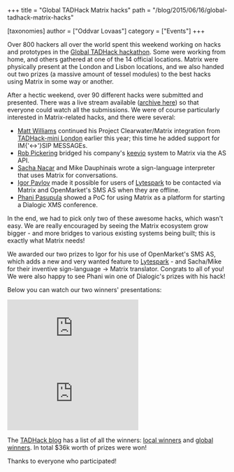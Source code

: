 +++
title = "Global TADHack Matrix hacks"
path = "/blog/2015/06/16/global-tadhack-matrix-hacks"

[taxonomies]
author = ["Oddvar Lovaas"]
category = ["Events"]
+++

Over 800 hackers all over the world spent this weekend working on hacks and prototypes in the <a href="http://tadhack.com/2015/">Global TADHack hackathon</a>. Some were working from home, and others gathered at one of the 14 official locations. Matrix were physically present at the London and Lisbon locations, and we also handed out two prizes (a massive amount of tessel modules) to the best hacks using Matrix in some way or another.

After a hectic weekend, over 90 different hacks were submitted and presented. There was a live stream available (<a href="https://www.youtube.com/channel/UCMwLgPrscVTbcIzl4r1WvRg">archive here</a>) so that everyone could watch all the submissions. We were of course particularly interested in Matrix-related hacks, and there were several:
<ul>
	<li><a href="http://twitter.com/maffydub">Matt Williams</a> continued his Project Clearwater/Matrix integration from <a href="http://matrix.org/blog/2015/04/13/tadhack-mini-london-completed/">TADHack-mini London</a> earlier this year; this time he added support for IM{'<->'}SIP MESSAGEs. </li>
	<li><a href="http://twitter.com/RobinJPickering">Rob Pickering</a> bridged his company's <a href="https://www.ipcortex.co.uk/article.rhtm/keevio-382953.html">keevio</a> system to Matrix via the AS API.</li>
	<li><a href="https://twitter.com/SachaNacar">Sacha Nacar</a> and Mike Dauphinais wrote a sign-language interpreter that uses Matrix for conversations.</li>
	<li><a href="https://twitter.com/pavlovigor">Igor Pavlov</a> made it possible for users of <a href="https://www.lytespark.com">Lytespark</a> to be contacted via Matrix and OpenMarket's SMS AS when they are offline.</li>
	<li><a href="https://twitter.com/PhaniPasupula">Phani Pasupula</a> showed a PoC for using Matrix as a platform for starting a Dialogic XMS conference.</li>
</ul>

In the end, we had to pick only two of these awesome hacks, which wasn't easy. We are really encouraged by seeing the Matrix ecosystem grow bigger - and more bridges to various existing systems being built; this is exactly what Matrix needs!

We awarded our two prizes to Igor for his use of OpenMarket's SMS AS, which adds a new and very wanted feature to <a href="https://www.lytespark.com">Lytespark</a> - and Sacha/Mike for their inventive sign-language -> Matrix translator. Congrats to all of you! We were also happy to see Phani win one of Dialogic's prizes with his hack!

Below you can watch our two winners' presentations:

<iframe src="https://www.youtube.com/embed/chp8K8Wn6v8" frameBorder="0" allowFullScreen></iframe>

<iframe src="https://www.youtube.com/embed/6ybaaMPUVx0" frameBorder="0" allowFullScreen></iframe>

The <a href="http://blog.tadhack.com/">TADHack blog</a> has a list of all the winners: <a href="http://blog.tadhack.com/2015/06/16/tadhack-location-winner/">local winners</a> and <a href="http://blog.tadhack.com/2015/06/15/tadhack-global-winners/">global winners</a>. In total $36k worth of prizes were won!

Thanks to everyone who participated!
